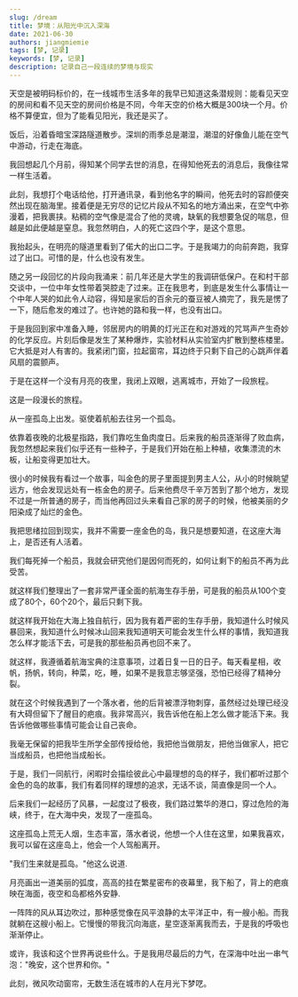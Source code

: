 ```yaml
---
slug: /dream
title: 梦境：从阳光中沉入深海
date: 2021-06-30
authors: jiangmiemie
tags: [梦, 记录]
keywords: [梦, 记录]
description: 记录自己一段连续的梦境与现实
---
```

天空是被明码标价的，在一线城市生活多年的我早已知道这条潜规则：能看见天空的房间和看不见天空的房间价格是不同，今年天空的价格大概是300块一个月。价格不算便宜，但为了能看见阳光，我还是买了。

饭后，沿着昏暗宝深路隧道散步。深圳的雨季总是潮湿，潮湿的好像鱼儿能在空气中游动，行走在海底。

我回想起几个月前，得知某个同学去世的消息，在得知他死去的消息后，我像往常一样生活着。

此刻，我想打个电话给他，打开通讯录，看到他名字的瞬间，他死去时的容颜便突然出现在脑海里。接着便是无穷尽的记忆片段从不知名的地方涌出来，在空气中弥漫着，把我裹挟。粘稠的空气像是混合了他的灵魂，缺氧的我想要急促的喘息，但越是如此便越是窒息。我忽然明白，人的死亡这四个字，是这个意思。

我抬起头，在明亮的隧道里看到了偌大的出口二字。于是我竭力的向前奔跑，我穿过了出口。可惜的是，什么也没有发生。

随之另一段回忆的片段向我涌来：前几年还是大学生的我调研低保户。在和村干部交谈中，一位中年女性带着哭腔走了过来。正在我思考，到底是发生什么事情让一个中年人哭的如此令人动容，得知是家后的百余元的蚕豆被人摘完了，我先是愣了一下，随后愈发的难过了。也许她的路和我一样，也没有出口。

于是我回到家中准备入睡，邻居房内的明黄的灯光正在和对游戏的咒骂声产生奇妙的化学反应。片刻后像是发生了某种爆炸，实验材料从实验室内扩散到整栋楼里。它大抵是对人有害的。我紧闭门窗，拉起窗帘，耳边终于只剩下自己的心跳声伴着风扇的震颤声。

于是在这样一个没有月亮的夜里，我闭上双眼，逃离城市，开始了一段旅程。

这是一段漫长的旅程。

从一座孤岛上出发。驱使着航船去往另一个孤岛。

依靠着夜晚的北极星指路，我们靠吃生鱼肉度日。后来我的船员逐渐得了败血病，我忽然想起来我们似乎还有一些种子，于是我们开始在船上种植，收集漂流的木板，让船变得更加壮大。

很小的时候我有看过一个故事，叫金色的房子里面提到男主人公，从小的时候眺望远方，他会发现远处有一栋金色的房子。后来他费尽千辛万苦到了那个地方，发现不过是一所普通的房子，而当他再回过头来看自己家的房子的时候，他被美丽的夕阳染成了灿烂的金色。

我把思绪拉回到现实，我并不需要一座金色的岛，我只是想要知道，在这座大海上，是否还有人活着。

我们每死掉一个船员，我就会研究他们是因何而死的，如何让剩下的船员不再为此受苦。

就这样我们整理出了一套非常严谨全面的航海生存手册，可是我的船员从100个变成了80个，60个20个，最后只剩下我。

就这样我开始在大海上独自航行，因为我有着严密的生存手册，我知道什么时候风暴回来，我知道什么时候冰山回来我知道明天可能会发生什么样的事情，我知道我怎么样才能活下去，可是我的那些船员再也回不来了。

就这样，我遵循着航海宝典的注意事项，过着日复一日的日子。每天看星相，收帆，扬帆，转向，种菜，吃，睡，如果不是我意志够坚强，恐怕已经得了精神分裂。

就在这个时候我遇到了一个落水者，他的后背被漂浮物刺穿，虽然经过处理已经没有大碍但留下了醒目的疤痕。我非常高兴，我告诉他在船上怎么做才能活下来。我告诉他做哪些事情可能会让自己丧命。

我毫无保留的把我毕生所学全部传授给他，我把他当做朋友，把他当做家人，把它当成船员，也把他当成船长。

于是，我们一同航行，闲暇时会描绘彼此心中最理想的岛的样子，我们都听过那个金色的岛的故事，我们有着同样的理想的追求，无话不谈，简直像是同一个人。

后来我们一起经历了风暴，一起度过了极夜，我们路过繁华的港口，穿过危险的海峡，终于，在大海中央，发现了一座孤岛。

这座孤岛上荒无人烟，生态丰富，落水者说，他想一个人住在这里，如果我喜欢，我可以留在这座岛上，他会一个人驾船离开。

"我们生来就是孤岛。"他这么说道.

月亮画出一道美丽的弧度，高高的挂在繁星密布的夜幕里，我下船了，背上的疤痕映在海面，夜空和岛都格外安静.

一阵阵的风从耳边吹过，那种感觉像在风平浪静的太平洋正中，有一艘小船。而我就躺在这艘小船上。它慢慢的带我沉向海底，星空逐渐离我而去，于是我的呼吸也渐渐停止。

或许，我该和这个世界再说些什么。于是我用尽最后的力气，在深海中吐出一串气泡："晚安，这个世界和你。"

此刻，微风吹动窗帘，无数生活在城市的人在月光下梦呓。
